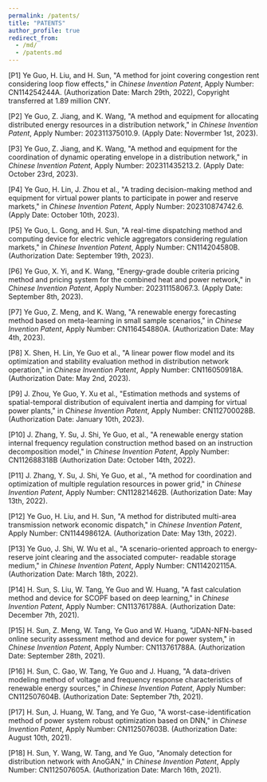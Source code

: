 ```yaml
---
permalink: /patents/
title: "PATENTS"
author_profile: true
redirect_from: 
  - /md/
  - /patents.md
---
```


[P1] Ye Guo, H. Liu, and H. Sun, "A method for joint covering congestion rent considering loop flow effects," in *Chinese Invention Patent*, Apply Number: CN114254244A. (Authorization Date: March 29th, 2022), Copyright transferred at 1.89 million CNY.

[P2] Ye Guo, Z. Jiang, and K. Wang, "A method and equipment for allocating distributed energy resources in a distribution network," in *Chinese Invention Patent*, Apply Number: 202311375010.9. (Apply Date: Novermber 1st, 2023).

[P3] Ye Guo, Z. Jiang, and K. Wang, "A method and equipment for the coordination of dynamic operating envelope in a distribution network," in *Chinese Invention Patent*, Apply Number: 202311435213.2. (Apply Date: October 23rd, 2023).

[P4] Ye Guo, H. Lin, J. Zhou et al., "A trading decision-making method and equipment for virtual power plants to participate in power and reserve markets," in *Chinese Invention Patent*, Apply Number: 202310874742.6. (Apply Date: October 10th, 2023).

[P5] Ye Guo, L. Gong, and H. Sun, "A real-time dispatching method and computing device for electric vehicle aggregators considering regulation markets," in *Chinese Invention Patent*, Apply Number: CN114204580B. (Authorization Date: September 19th, 2023).

[P6] Ye Guo, X. Yi, and K. Wang, "Energy-grade double criteria pricing method and pricing system for the combined heat and power network," in *Chinese Invention Patent*, Apply Number: 202311158067.3. (Apply Date: September 8th, 2023).

[P7] Ye Guo, Z. Meng, and K. Wang, "A renewable energy forecasting method based on meta-learning in small sample scenarios," in *Chinese Invention Patent*, Apply Number: CN116454880A. (Authorization Date: May 4th, 2023).

[P8] X. Shen, H. Lin, Ye Guo et al., "A linear power flow model and its optimization and stability evaluation method in distribution network operation," in *Chinese Invention Patent*, Apply Number: CN116050918A. (Authorization Date: May 2nd, 2023).

[P9] J. Zhou, Ye Guo, Y. Xu et al., "Estimation methods and systems of spatial-temporal distribution of equivalent inertia and damping for virtual power plants," in *Chinese Invention Patent*, Apply Number: CN112700028B. (Authorization Date: January 10th, 2023).

[P10] J. Zhang, Y. Su, J. Shi, Ye Guo, et al., "A renewable energy station internal frequency regulation construction method based on an instruction decomposition model," in *Chinese Invention Patent*, Apply Number: CN112688318B (Authorization Date: October 14th, 2022).

[P11] J. Zhang, Y. Su, J. Shi, Ye Guo, et al., "A method for coordination and optimization of multiple regulation resources in power grid," in *Chinese Invention Patent*, Apply Number: CN112821462B. (Authorization Date: May 13th, 2022).

[P12] Ye Guo, H. Liu, and H. Sun, "A method for distributed multi-area transmission network economic dispatch," in *Chinese Invention Patent*, Apply Number: CN114498612A. (Authorization Date: May 13th, 2022).

[P13] Ye Guo, J. Shi, W. Wu et al., "A scenario-oriented approach to energy-reserve joint clearing and the associated computer- readable storage medium," in *Chinese Invention Patent*, Apply Number: CN114202115A. (Authorization Date: March 18th, 2022).

[P14] H. Sun, S. Liu, W. Tang, Ye Guo and W. Huang, "A fast calculation method and device for SCOPF based on deep learning," in *Chinese Invention Patent*, Apply Number: CN113761788A. (Authorization Date: December 7th, 2021).

[P15] H. Sun, Z. Meng, W. Tang, Ye Guo and W. Huang, "JDAN-NFN-based online security assessment method and device for power system," in *Chinese Invention Patent*, Apply Number: CN113761788A. (Authorization Date: September 28th, 2021).

[P16] H. Sun, C. Gao, W. Tang, Ye Guo and J. Huang, "A data-driven modeling method of voltage and frequency response characteristics of renewable energy sources," in *Chinese Invention Patent*, Apply Number: CN112507604B. (Authorization Date: September 7th, 2021).

[P17] H. Sun, J. Huang, W. Tang, and Ye Guo, "A worst-case-identification method of power system robust optimization based on DNN," in *Chinese Invention Patent*, Apply Number: CN112507603B. (Authorization Date: August 10th, 2021).

[P18] H. Sun, Y. Wang, W. Tang, and Ye Guo, "Anomaly detection for distribution network with AnoGAN," in *Chinese Invention Patent*, Apply Number: CN112507605A. (Authorization Date: March 16th, 2021).